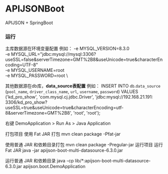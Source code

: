 # APIJSONBoot

APIJSON + SpringBoot

### 运行

主库数据源在环境变量配置
例如：
-e MYSQL_VERSION=8.3.0 \
-e MYSQL_URL="jdbc:mysql://mysql:3306?useSSL=false&serverTimezone=GMT%2B8&useUnicode=true&characterEncoding=UTF-8" \
-e MYSQL_USERNAME=root \
-e MYSQL_PASSWORD=root \

其他数据源在db库，**data_source表配置**
例如：
INSERT INTO `db`.`data_source` (`pool_name`, `driver_class_name`, `url`, `username`, `password`)
VALUES ('kd_pro_show', 'com.mysql.cj.jdbc.Driver', 'jdbc:mysql://192.168.21.191:
3306/kd_pro_show?useSSL=true&useUnicode=true&characterEncoding=utf-8&serverTimezone=GMT%2B8', 'root', 'root');

右键 DemoApplication > Run As > Java Application

打包项目
使用 Fat JAR 打包
mvn clean package -Pfat-jar

使用普通 JAR 和依赖目录打包
mvn clean package -Pregular-jar
运行项目
运行 Fat JAR
java -jar apijson-boot-multi-datasource-6.3.0.jar

运行普通 JAR 和依赖目录
java -cp lib/*:apijson-boot-multi-datasource-6.3.0.jar apijson.boot.DemoApplication
